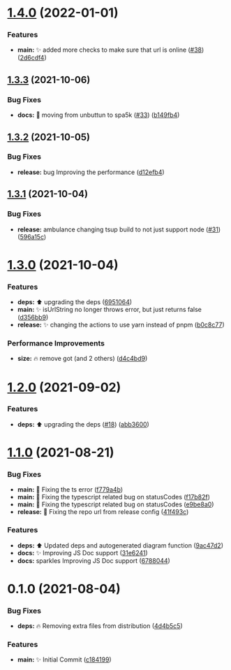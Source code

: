 # [1.4.0](https://github.com/spa5k/is-url-online/compare/v1.3.3...v1.4.0) (2022-01-01)

### Features

- **main:** ✨ added more checks to make sure that url is online ([#38](https://github.com/spa5k/is-url-online/issues/38)) ([2d6cdf4](https://github.com/spa5k/is-url-online/commit/2d6cdf49e18a588432b87b9fd55c1a831730514c))

## [1.3.3](https://github.com/spa5k/is-url-online/compare/v1.3.2...v1.3.3) (2021-10-06)

### Bug Fixes

- **docs:** 🐛 moving from unbuttun to spa5k ([#33](https://github.com/spa5k/is-url-online/issues/33)) ([b149fb4](https://github.com/spa5k/is-url-online/commit/b149fb431b9b17eaf0c18add3f9de24a797f1b18))

## [1.3.2](https://github.com/spa5k/is-url-online/compare/v1.3.1...v1.3.2) (2021-10-05)

### Bug Fixes

- **release:** bug Improving the performance ([d12efb4](https://github.com/spa5k/is-url-online/commit/d12efb480d85a317f2595f32d4a1c1d67164632d))

## [1.3.1](https://github.com/spa5k/is-url-online/compare/v1.3.0...v1.3.1) (2021-10-04)

### Bug Fixes

- **release:** ambulance changing tsup build to not just support node ([#31](https://github.com/spa5k/is-url-online/issues/31)) ([596a15c](https://github.com/spa5k/is-url-online/commit/596a15c3800050dff19951fe576d5706a30b4f22))

# [1.3.0](https://github.com/spa5k/is-url-online/compare/v1.2.0...v1.3.0) (2021-10-04)

### Features

- **deps:** ⬆️ upgrading the deps ([6951064](https://github.com/spa5k/is-url-online/commit/6951064db8f94179d9dbe13f07fcfcb8d81d263d))
- **main:** ✨ isUrlString no longer throws error, but just returns false ([d356bb9](https://github.com/spa5k/is-url-online/commit/d356bb981686c579699711d939728fe9f9b2c0ad))
- **release:** ✨ changing the actions to use yarn instead of pnpm ([b0c8c77](https://github.com/spa5k/is-url-online/commit/b0c8c77d72005046f7f98a25c9e781aea950fc83))

### Performance Improvements

- **size:** 🔥 remove got (and 2 others) ([d4c4bd9](https://github.com/spa5k/is-url-online/commit/d4c4bd98ea60c655947b5e84db0aa9d7ce3896f5))

# [1.2.0](https://github.com/spa5k/is-url-online/compare/v1.1.0...v1.2.0) (2021-09-02)

### Features

- **deps:** ⬆️ upgrading the deps ([#18](https://github.com/spa5k/is-url-online/issues/18)) ([abb3600](https://github.com/spa5k/is-url-online/commit/abb360001e787145c53767c96ffe009ffd063a98))

# [1.1.0](https://github.com/spa5k/is-url-online/compare/v1.0.3...v1.1.0) (2021-08-21)

### Bug Fixes

- **main:** 🐛 Fixing the ts error ([f779a4b](https://github.com/spa5k/is-url-online/commit/f779a4b0914136c00827ac8847f4edda34feddbf))
- **main:** 🐛 Fixing the typescript related bug on statusCodes ([f17b82f](https://github.com/spa5k/is-url-online/commit/f17b82f5bc3933d3437d7f28b0e2b487c6fd8daf))
- **main:** 🐛 Fixing the typescript related bug on statusCodes ([e9be8a0](https://github.com/spa5k/is-url-online/commit/e9be8a09c170af26ca3b1619b1608cc42d9b9420))
- **release:** 🐛 Fixing the repo url from release config ([41f493c](https://github.com/spa5k/is-url-online/commit/41f493c14123bebf33e354613c002663137cda04))

### Features

- **deps:** ⬆️ Updated deps and autogenerated diagram function ([9ac47d2](https://github.com/spa5k/is-url-online/commit/9ac47d2b65c922df26f0aa1b18d9cd5260dc41cf))
- **docs:** ✨ Improving JS Doc support ([31e6241](https://github.com/spa5k/is-url-online/commit/31e62414104fa2f83de1ab359218439b9cf6b869))
- **docs:** sparkles Improving JS Doc support ([6788044](https://github.com/spa5k/is-url-online/commit/6788044eef9b6a29b4d565a021c335dce9db7d16))

# 0.1.0 (2021-08-04)

### Bug Fixes

- **deps:** 🔥 Removing extra files from distribution ([4d4b5c5](https://github.com/spa5k/chinese-numbers-to-arabic/commit/4d4b5c5de072e80dab46718999da9caad234888b))

### Features

- **main:** ✨ Initial Commit ([c184199](https://github.com/spa5k/chinese-numbers-to-arabic/commit/c184199dfe2b442d0081dd95cf60f2e03baf1137))
